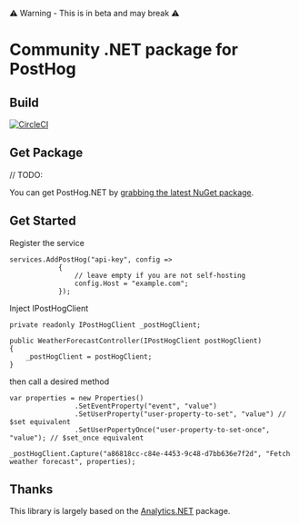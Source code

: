 ⚠️ Warning - This is in beta and may break ⚠️

# Community .NET package for PostHog

## Build 

[![CircleCI](https://dl.circleci.com/status-badge/img/gh/Gamefound/PostHog.NET/tree/master.svg?style=svg)](https://dl.circleci.com/status-badge/redirect/gh/Gamefound/PostHog.NET/tree/master)

## Get Package
// TODO:

You can get PostHog.NET by [grabbing the latest NuGet package]().

## Get Started
Register the service
```
services.AddPostHog("api-key", config =>
            {
                // leave empty if you are not self-hosting 
                config.Host = "example.com";
            });
```

Inject IPostHogClient 
```
private readonly IPostHogClient _postHogClient;

public WeatherForecastController(IPostHogClient postHogClient)
{
    _postHogClient = postHogClient;
}
```
then call a desired method
```
var properties = new Properties()
                .SetEventProperty("event", "value")
                .SetUserProperty("user-property-to-set", "value") // $set equivalent
                .SetUserPopertyOnce("user-property-to-set-once", "value"); // $set_once equivalent

_postHogClient.Capture("a86818cc-c84e-4453-9c48-d7bb636e7f2d", "Fetch weather forecast", properties);
```

## Thanks

This library is largely based on the [Analytics.NET](https://github.com/segmentio/Analytics.NET) package.
